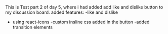 This is Test part 2 of day 5,
where i had added add like and dislike button to my discussion board.
added features:
-like and dislike
- using react-icons
-custom insline css added in the button
-added transition elements